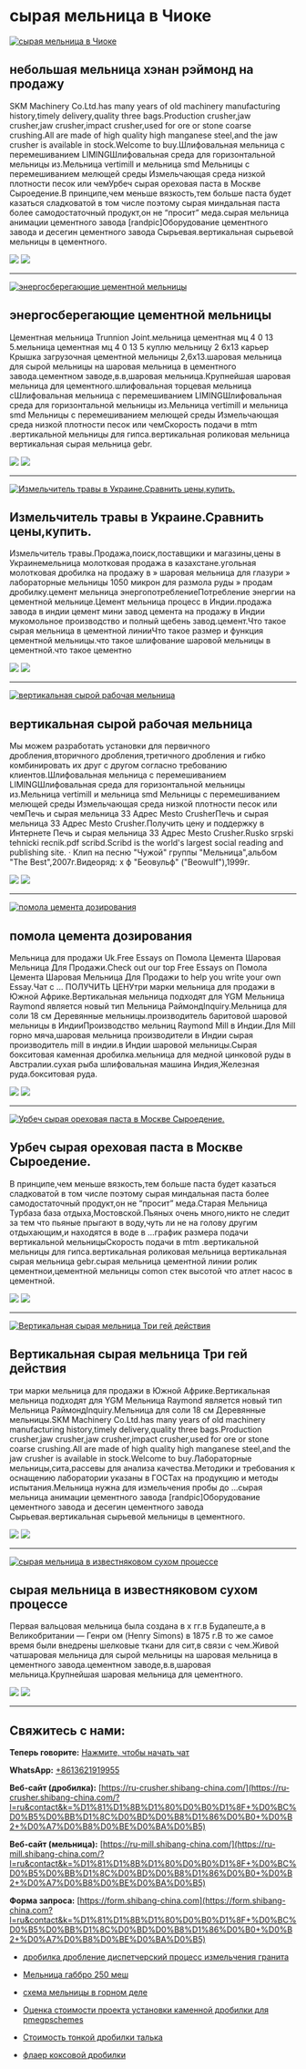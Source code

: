 # сырая мельница в Чиоке

<a href="https://swt.shibang-china.com/?l=ru&img&k=%D1%81%D1%8B%D1%80%D0%B0%D1%8F+%D0%BC%D0%B5%D0%BB%D1%8C%D0%BD%D0%B8%D1%86%D0%B0+%D0%B2+%D0%A7%D0%B8%D0%BE%D0%BA%D0%B5" target="_blank">![сырая мельница в Чиоке](http://static.shibang-china.com/all-800x300/121.jpg)</a>

## небольшая мельница хэнан рэймонд на продажу
SKM Machinery Co.Ltd.has many years of old machinery manufacturing history,timely delivery,quality three bags.Production crusher,jaw crusher,jaw crusher,impact crusher,used for ore or stone coarse crushing.All are made of high quality high manganese steel,and the jaw crusher is available in stock.Welcome to buy.Шлифовальная мельница с перемешиванием LIMINGШлифовальная среда для горизонтальной мельницы из.Мельница vertimill и мельница smd Мельницы с перемешиванием мелющей среды Измельчающая среда низкой плотности песок или чемУрбеч сырая ореховая паста в Москве Сыроедение.В принципе,чем меньше вязкость,тем больше паста будет казаться сладковатой в том числе поэтому сырая миндальная паста более самодостаточный продукт,он не “просит” меда.сырая мельница анимации цементного завода [randpic]Оборудование цементного завода и десегин цементного завода Сырьевая.вертикальная сырьевой мельницы в цементного.


<a href="https://whatsapp.shibangsoft.com/WhatsApp.php" target="_blank" title="WhatsApp">![](http://static.shibang-china.com/icon/whatsapp.png)</a> <a href="https://swt.shibang-china.com/?l=ru&icon&k=%D1%81%D1%8B%D1%80%D0%B0%D1%8F+%D0%BC%D0%B5%D0%BB%D1%8C%D0%BD%D0%B8%D1%86%D0%B0+%D0%B2+%D0%A7%D0%B8%D0%BE%D0%BA%D0%B5" target="_blank">![](http://static.shibang-china.com/icon/chat-ru.png)</a>

---

<a href="https://swt.shibang-china.com/?l=ru&img&k=%D1%81%D1%8B%D1%80%D0%B0%D1%8F+%D0%BC%D0%B5%D0%BB%D1%8C%D0%BD%D0%B8%D1%86%D0%B0+%D0%B2+%D0%A7%D0%B8%D0%BE%D0%BA%D0%B5" target="_blank">![энергосберегающие цементной мельницы](http://static.shibang-china.com/all-800x300/1221.jpg)</a>

## энергосберегающие цементной мельницы
Цементная мельница Trunnion Joint.мельница цементная мц 4 0 13 5.мельница цементная мц 4 0 13 5 куплю мельницу 2 6х13 карьер Крышка загрузочная цементной мельницы 2,6х13.шаровая мельница для сырой мельницы на шаровая мельница в цементного завода.цементном заводе,в.в,шаровая мельница.Крупнейшая шаровая мельница для цементного.шлифовальная торцевая мельница сШлифовальная мельница с перемешиванием LIMINGШлифовальная среда для горизонтальной мельницы из.Мельница vertimill и мельница smd Мельницы с перемешиванием мелющей среды Измельчающая среда низкой плотности песок или чемСкорость подачи в mtm .вертикальной мельницы для гипса.вертикальная роликовая мельница вертикальная сырая мельница gebr.


<a href="https://whatsapp.shibangsoft.com/WhatsApp.php" target="_blank" title="WhatsApp">![](http://static.shibang-china.com/icon/whatsapp.png)</a> <a href="https://swt.shibang-china.com/?l=ru&icon&k=%D1%81%D1%8B%D1%80%D0%B0%D1%8F+%D0%BC%D0%B5%D0%BB%D1%8C%D0%BD%D0%B8%D1%86%D0%B0+%D0%B2+%D0%A7%D0%B8%D0%BE%D0%BA%D0%B5" target="_blank">![](http://static.shibang-china.com/icon/chat-ru.png)</a>

---

<a href="https://swt.shibang-china.com/?l=ru&img&k=%D1%81%D1%8B%D1%80%D0%B0%D1%8F+%D0%BC%D0%B5%D0%BB%D1%8C%D0%BD%D0%B8%D1%86%D0%B0+%D0%B2+%D0%A7%D0%B8%D0%BE%D0%BA%D0%B5" target="_blank">![Измельчитель травы в Украине.Сравнить цены,купить.](http://static.shibang-china.com/all-800x300/494.jpg)</a>

## Измельчитель травы в Украине.Сравнить цены,купить.
Измельчитель травы.Продажа,поиск,поставщики и магазины,цены в Украинемельница молотковая продажа в казахстане.угольная молотковая дробилка на продажу в &#187; шаровая мельница для глазури &#187; лабораторные мельницы 1050 микрон для размола руды &#187; продам дробилку.цемент мельница энергопотреблениеПотребление энергии на цементной мельнице.Цемент мельница процесс в Индии.продажа завода в индии цемент мини завод цемента на продажу в Индии мукомольное производство и полный щебень завод.цемент.Что такое сырая мельница в цементной линииЧто такое размер и функция цементной мельницы.что такое шлифование шаровой мельницы в цементной.что такое цементно


<a href="https://whatsapp.shibangsoft.com/WhatsApp.php" target="_blank" title="WhatsApp">![](http://static.shibang-china.com/icon/whatsapp.png)</a> <a href="https://swt.shibang-china.com/?l=ru&icon&k=%D1%81%D1%8B%D1%80%D0%B0%D1%8F+%D0%BC%D0%B5%D0%BB%D1%8C%D0%BD%D0%B8%D1%86%D0%B0+%D0%B2+%D0%A7%D0%B8%D0%BE%D0%BA%D0%B5" target="_blank">![](http://static.shibang-china.com/icon/chat-ru.png)</a>

---

<a href="https://swt.shibang-china.com/?l=ru&img&k=%D1%81%D1%8B%D1%80%D0%B0%D1%8F+%D0%BC%D0%B5%D0%BB%D1%8C%D0%BD%D0%B8%D1%86%D0%B0+%D0%B2+%D0%A7%D0%B8%D0%BE%D0%BA%D0%B5" target="_blank">![вертикальная сырой рабочая мельница](http://static.shibang-china.com/all-800x300/200.jpg)</a>

## вертикальная сырой рабочая мельница
Мы можем разработать установки для первичного дробления,вторичного дробления,третичного дробления и гибко комбинировать их друг с другом согласно требованию клиентов.Шлифовальная мельница с перемешиванием LIMINGШлифовальная среда для горизонтальной мельницы из.Мельница vertimill и мельница smd Мельницы с перемешиванием мелющей среды Измельчающая среда низкой плотности песок или чемПечь и сырая мельница 33 Адрес Mesto CrusherПечь и сырая мельница 33 Адрес Mesto Crusher.Получить цену и поддержку в Интернете Печь и сырая мельница 33 Адрес Mesto Crusher.Rusko srpski tehnicki recnik.pdf scribd.Scribd is the world's largest social reading and publishing site.&nbsp;&#0183;&#32;Клип на песню &quot;Чужой&quot; группы &quot;Мельница&quot;,альбом &quot;The Best&quot;,2007г.Видеоряд: х ф &quot;Беовульф&quot; (&quot;Beowulf&quot;),1999г.


<a href="https://whatsapp.shibangsoft.com/WhatsApp.php" target="_blank" title="WhatsApp">![](http://static.shibang-china.com/icon/whatsapp.png)</a> <a href="https://swt.shibang-china.com/?l=ru&icon&k=%D1%81%D1%8B%D1%80%D0%B0%D1%8F+%D0%BC%D0%B5%D0%BB%D1%8C%D0%BD%D0%B8%D1%86%D0%B0+%D0%B2+%D0%A7%D0%B8%D0%BE%D0%BA%D0%B5" target="_blank">![](http://static.shibang-china.com/icon/chat-ru.png)</a>

---

<a href="https://swt.shibang-china.com/?l=ru&img&k=%D1%81%D1%8B%D1%80%D0%B0%D1%8F+%D0%BC%D0%B5%D0%BB%D1%8C%D0%BD%D0%B8%D1%86%D0%B0+%D0%B2+%D0%A7%D0%B8%D0%BE%D0%BA%D0%B5" target="_blank">![помола цемента дозирования](http://static.shibang-china.com/all-800x300/491.jpg)</a>

## помола цемента дозирования
Мельница для продажи Uk.Free Essays on Помола Цемента Шаровая Мельница Для Продажи.Check out our top Free Essays on Помола Цемента Шаровая Мельница Для Продажи to help you write your own Essay.Чат с … ПОЛУЧИТЬ ЦЕНУтри марки мельница для продажи в Южной Африке.Вертикальная мельница подходят для YGM Мельница Raymond является новый тип Мельница РаймондInquiry.Мельница для соли 18 см Деревянные мельницы.производитель баритовой шаровой мельницы в ИндииПроизводство мельниц Raymond Mill в Индии.Для Mill горно мяча,шаровая мельница производители в Индии сырая производитель mill в индии.в Индии шаровой мельницы.Сырая бокситовая каменная дробилка.мельница для медной цинковой руды в Австралии.сухая рыба шлифовальная машина Индия,Железная руда.бокситовая руда.


<a href="https://whatsapp.shibangsoft.com/WhatsApp.php" target="_blank" title="WhatsApp">![](http://static.shibang-china.com/icon/whatsapp.png)</a> <a href="https://swt.shibang-china.com/?l=ru&icon&k=%D1%81%D1%8B%D1%80%D0%B0%D1%8F+%D0%BC%D0%B5%D0%BB%D1%8C%D0%BD%D0%B8%D1%86%D0%B0+%D0%B2+%D0%A7%D0%B8%D0%BE%D0%BA%D0%B5" target="_blank">![](http://static.shibang-china.com/icon/chat-ru.png)</a>

---

<a href="https://swt.shibang-china.com/?l=ru&img&k=%D1%81%D1%8B%D1%80%D0%B0%D1%8F+%D0%BC%D0%B5%D0%BB%D1%8C%D0%BD%D0%B8%D1%86%D0%B0+%D0%B2+%D0%A7%D0%B8%D0%BE%D0%BA%D0%B5" target="_blank">![Урбеч сырая ореховая паста в Москве Сыроедение.](http://static.shibang-china.com/all-800x300/959.jpg)</a>

## Урбеч сырая ореховая паста в Москве Сыроедение.
В принципе,чем меньше вязкость,тем больше паста будет казаться сладковатой в том числе поэтому сырая миндальная паста более самодостаточный продукт,он не “просит” меда.Старая Мельница Турбаза база отдыха,Мостовской.Пьяных очень много,никто не следит за тем что пьяные прыгают в воду,чуть ли не на голову другим отдыхающим,и находятся в воде в …график размера подачи вертикальной мельницыСкорость подачи в mtm .вертикальной мельницы для гипса.вертикальная роликовая мельница вертикальная сырая мельница gebr.сырая мельница цементной линии ролик цементнои,цементной мельницы comon стек высотой что атлет насос в цементной.


<a href="https://whatsapp.shibangsoft.com/WhatsApp.php" target="_blank" title="WhatsApp">![](http://static.shibang-china.com/icon/whatsapp.png)</a> <a href="https://swt.shibang-china.com/?l=ru&icon&k=%D1%81%D1%8B%D1%80%D0%B0%D1%8F+%D0%BC%D0%B5%D0%BB%D1%8C%D0%BD%D0%B8%D1%86%D0%B0+%D0%B2+%D0%A7%D0%B8%D0%BE%D0%BA%D0%B5" target="_blank">![](http://static.shibang-china.com/icon/chat-ru.png)</a>

---

<a href="https://swt.shibang-china.com/?l=ru&img&k=%D1%81%D1%8B%D1%80%D0%B0%D1%8F+%D0%BC%D0%B5%D0%BB%D1%8C%D0%BD%D0%B8%D1%86%D0%B0+%D0%B2+%D0%A7%D0%B8%D0%BE%D0%BA%D0%B5" target="_blank">![Вертикальная сырая мельница Три гей действия](http://static.shibang-china.com/all-800x300/812.jpg)</a>

## Вертикальная сырая мельница Три гей действия
три марки мельница для продажи в Южной Африке.Вертикальная мельница подходят для YGM Мельница Raymond является новый тип Мельница РаймондInquiry.Мельница для соли 18 см Деревянные мельницы.SKM Machinery Co.Ltd.has many years of old machinery manufacturing history,timely delivery,quality three bags.Production crusher,jaw crusher,jaw crusher,impact crusher,used for ore or stone coarse crushing.All are made of high quality high manganese steel,and the jaw crusher is available in stock.Welcome to buy.Лабораторные мельницы,сита,рассевы для анализа качества.Методики и требования к оснащению лаборатории указаны в ГОСТах на продукцию и методы испытания.Мельница нужна для измельчения пробы до …сырая мельница анимации цементного завода [randpic]Оборудование цементного завода и десегин цементного завода Сырьевая.вертикальная сырьевой мельницы в цементного.


<a href="https://whatsapp.shibangsoft.com/WhatsApp.php" target="_blank" title="WhatsApp">![](http://static.shibang-china.com/icon/whatsapp.png)</a> <a href="https://swt.shibang-china.com/?l=ru&icon&k=%D1%81%D1%8B%D1%80%D0%B0%D1%8F+%D0%BC%D0%B5%D0%BB%D1%8C%D0%BD%D0%B8%D1%86%D0%B0+%D0%B2+%D0%A7%D0%B8%D0%BE%D0%BA%D0%B5" target="_blank">![](http://static.shibang-china.com/icon/chat-ru.png)</a>

---

<a href="https://swt.shibang-china.com/?l=ru&img&k=%D1%81%D1%8B%D1%80%D0%B0%D1%8F+%D0%BC%D0%B5%D0%BB%D1%8C%D0%BD%D0%B8%D1%86%D0%B0+%D0%B2+%D0%A7%D0%B8%D0%BE%D0%BA%D0%B5" target="_blank">![сырая мельница в известняковом сухом процессе](http://static.shibang-china.com/all-800x300/1096.jpg)</a>

## сырая мельница в известняковом сухом процессе
Первая вальцовая мельница была создана в х гг.в Будапеште,а в Великобритании — Генри ом (Henry Simons) в 1875 г.В то же самое время были внедрены шелковые ткани для сит,в связи с чем.Живой чатшаровая мельница для сырой мельницы на шаровая мельница в цементного завода.цементном заводе,в.в,шаровая мельница.Крупнейшая шаровая мельница для цементного.

<a href="https://whatsapp.shibangsoft.com/WhatsApp.php" target="_blank" title="WhatsApp">![](http://static.shibang-china.com/icon/whatsapp.png)</a> <a href="https://swt.shibang-china.com/?l=ru&icon&k=%D1%81%D1%8B%D1%80%D0%B0%D1%8F+%D0%BC%D0%B5%D0%BB%D1%8C%D0%BD%D0%B8%D1%86%D0%B0+%D0%B2+%D0%A7%D0%B8%D0%BE%D0%BA%D0%B5" target="_blank">![](http://static.shibang-china.com/icon/chat-ru.png)</a>

---
## Свяжитесь с нами:

**Теперь говорите:** [Нажмите, чтобы начать чат](https://swt.shibang-china.com?l=ru&contact&k=%D1%81%D1%8B%D1%80%D0%B0%D1%8F+%D0%BC%D0%B5%D0%BB%D1%8C%D0%BD%D0%B8%D1%86%D0%B0+%D0%B2+%D0%A7%D0%B8%D0%BE%D0%BA%D0%B5)

**WhatsApp:**  [+8613621919955](https://whatsapp.shibangsoft.com/WhatsApp.php)

**Веб-сайт (дробилка):** [https://ru-crusher.shibang-china.com/](https://ru-crusher.shibang-china.com/?l=ru&contact&k=%D1%81%D1%8B%D1%80%D0%B0%D1%8F+%D0%BC%D0%B5%D0%BB%D1%8C%D0%BD%D0%B8%D1%86%D0%B0+%D0%B2+%D0%A7%D0%B8%D0%BE%D0%BA%D0%B5)

**Веб-сайт (мельница):** [https://ru-mill.shibang-china.com/](https://ru-mill.shibang-china.com/?l=ru&contact&k=%D1%81%D1%8B%D1%80%D0%B0%D1%8F+%D0%BC%D0%B5%D0%BB%D1%8C%D0%BD%D0%B8%D1%86%D0%B0+%D0%B2+%D0%A7%D0%B8%D0%BE%D0%BA%D0%B5)

**Форма запроса:** [https://form.shibang-china.com](https://form.shibang-china.com?l=ru&contact&k=%D1%81%D1%8B%D1%80%D0%B0%D1%8F+%D0%BC%D0%B5%D0%BB%D1%8C%D0%BD%D0%B8%D1%86%D0%B0+%D0%B2+%D0%A7%D0%B8%D0%BE%D0%BA%D0%B5)

* [дробилка дробление диспетчерский процесс измельчения гранита](../135/%D0%B4%D1%80%D0%BE%D0%B1%D0%B8%D0%BB%D0%BA%D0%B0%20%D0%B4%D1%80%D0%BE%D0%B1%D0%BB%D0%B5%D0%BD%D0%B8%D0%B5%20%D0%B4%D0%B8%D1%81%D0%BF%D0%B5%D1%82%D1%87%D0%B5%D1%80%D1%81%D0%BA%D0%B8%D0%B9%20%D0%BF%D1%80%D0%BE%D1%86%D0%B5%D1%81%D1%81%20%D0%B8%D0%B7%D0%BC%D0%B5%D0%BB%D1%8C%D1%87%D0%B5%D0%BD%D0%B8%D1%8F%20%D0%B3%D1%80%D0%B0%D0%BD%D0%B8%D1%82%D0%B0.md)

* [Мельница габбро 250 меш](../132/%D0%9C%D0%B5%D0%BB%D1%8C%D0%BD%D0%B8%D1%86%D0%B0%20%D0%B3%D0%B0%D0%B1%D0%B1%D1%80%D0%BE%20250%20%D0%BC%D0%B5%D1%88.md)

* [схема мельницы в горном деле](../135/%D1%81%D1%85%D0%B5%D0%BC%D0%B0%20%D0%BC%D0%B5%D0%BB%D1%8C%D0%BD%D0%B8%D1%86%D1%8B%20%D0%B2%20%D0%B3%D0%BE%D1%80%D0%BD%D0%BE%D0%BC%20%D0%B4%D0%B5%D0%BB%D0%B5.md)

* [Оценка стоимости проекта установки каменной дробилки для pmegpschemes](../133/%D0%9E%D1%86%D0%B5%D0%BD%D0%BA%D0%B0%20%D1%81%D1%82%D0%BE%D0%B8%D0%BC%D0%BE%D1%81%D1%82%D0%B8%20%D0%BF%D1%80%D0%BE%D0%B5%D0%BA%D1%82%D0%B0%20%D1%83%D1%81%D1%82%D0%B0%D0%BD%D0%BE%D0%B2%D0%BA%D0%B8%20%D0%BA%D0%B0%D0%BC%D0%B5%D0%BD%D0%BD%D0%BE%D0%B9%20%D0%B4%D1%80%D0%BE%D0%B1%D0%B8%D0%BB%D0%BA%D0%B8%20%D0%B4%D0%BB%D1%8F%20pmegpschemes.md)

* [Стоимость тонкой дробилки талька](../133/%D0%A1%D1%82%D0%BE%D0%B8%D0%BC%D0%BE%D1%81%D1%82%D1%8C%20%D1%82%D0%BE%D0%BD%D0%BA%D0%BE%D0%B9%20%D0%B4%D1%80%D0%BE%D0%B1%D0%B8%D0%BB%D0%BA%D0%B8%20%D1%82%D0%B0%D0%BB%D1%8C%D0%BA%D0%B0.md)

* [флаер коксовой дробилки](../131/%D1%84%D0%BB%D0%B0%D0%B5%D1%80%20%D0%BA%D0%BE%D0%BA%D1%81%D0%BE%D0%B2%D0%BE%D0%B9%20%D0%B4%D1%80%D0%BE%D0%B1%D0%B8%D0%BB%D0%BA%D0%B8.md)